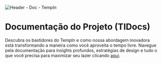 ![Header - Doc - TempIn](https://github.com/iannovais/tiaw-tempin/assets/136115980/f49d3b15-c5d6-4bed-9764-cfadf78b9882)

# Documentação do Projeto (TIDocs)

Descubra os bastidores do TempIn e como nossa abordagem inovadora está transformando a maneira como você aproveita o tempo livre. Navegue pela documentação para insights profundos, estratégias de design e tudo o que você precisa para maximizar seu lazer clicando [aqui](https://iannovais.github.io/tiaw-tempin/docs/Documentação/documentacao.html).
